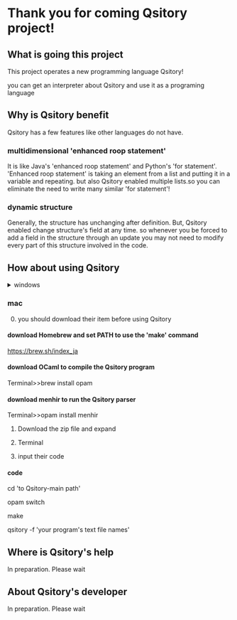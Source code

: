 # Thank you for coming Qsitory project!

## What is going this project

This project operates a new programming language Qsitory!

you can get an interpreter about Qsitory and use it as a programing language

## Why is Qsitory benefit

Qsitory has a few features like other languages do not have.

### multidimensional 'enhanced roop statement'

It is like Java's 'enhanced roop statement' and Python's 'for statement'.
'Enhanced roop statement' is taking an element from a list and putting it in a variable and repeating. but also Qsitory enabled multiple lists.so you can eliminate the need to write many similar 'for statement'!

### dynamic structure

Generally, the structure has unchanging after definition. But, Qsitory enabled change structure's field at any time. so whenever you be forced to add a field in the structure through an update you may not need to modify every part of this structure involved in the code.

## How about using Qsitory

<details>
###<summary>windows</summary>

0. you should download their item before using Qsitory

#### download gnuWin32 and set PATH to use the 'make' command

https://gnuwin32.sourceforge.net/packages/make.htm

#### download OCaml64 to compile the Qsitory program

https://fdopen.github.io/opam-repository-mingw/installation/

#### download menhir to run the Qsitory parser

Cygwin64>>opam install menhir

1. Download the zip file and expand C: OCaml64/home/'username'...

2. open Cygwin64 Terminal

3. input their code

#### code
   cd 'to Qsitory-main path'
   
  opam switch
  
   make
   
   qsitory -f ''your program's text file name''

</details>

### mac

0. you should download their item before using Qsitory

#### download Homebrew and set PATH to use the 'make' command

https://brew.sh/index_ja

#### download OCaml to compile the Qsitory program

Terminal>>brew install opam

#### download menhir to run the Qsitory parser

Terminal>>opam install menhir

1. Download the zip file and expand

2. Terminal

3. input their code

#### code
   cd 'to Qsitory-main path'
   
  opam switch
  
   make
   
   qsitory -f 'your program's text file names'

## Where is Qsitory's help

In preparation. Please wait

## About Qsitory's developer

In preparation. Please wait